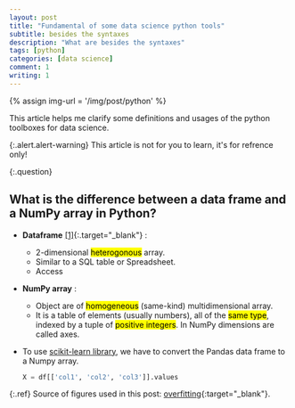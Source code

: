 ```yaml
---
layout: post
title: "Fundamental of some data science python tools"
subtitle: besides the syntaxes
description: "What are besides the syntaxes"
tags: [python]
categories: [data science]
comment: 1
writing: 1
---
```


{% assign img-url = '/img/post/python' %}

This article helps me clarify some definitions and usages of the python toolboxes for data science.

{:.alert.alert-warning}
This article is not for you to learn, it's for refrence only!

{:.question}
## What is the difference between a data frame and a NumPy array in Python?

- **Dataframe** [[1]](https://www.quora.com/What-is-the-difference-between-a-data-frame-and-a-NumPy-array-in-Python){:.target="_blank"} : 
	- 2-dimensional <mark>heterogonous</mark> array.
	- Similar to a SQL table or Spreadsheet.
	- Access 
- **NumPy array** : 
	- Object are of <mark>homogeneous</mark> (same-kind) multidimensional array.
	- It is a table of elements (usually numbers), all of the <mark>same type</mark>, indexed by a tuple of <mark>positive integers</mark>. In NumPy dimensions are called axes.
- To use [scikit-learn library](https://scikit-learn.org/), we have to convert the Pandas data frame to a Numpy array.

	~~~ python
  X = df[['col1', 'col2', 'col3']].values
	~~~

{:.ref}
Source of figures used in this post: [overfitting](https://towardsdatascience.com/cross-validation-70289113a072){:target="_blank"}.